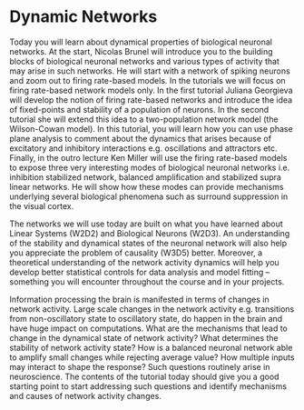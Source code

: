 # Dynamic Networks

Today you will learn about dynamical properties of biological neuronal networks. At the start, Nicolas Brunel will introduce you to the building blocks of biological neuronal networks and various types of activity that may arise in such networks. He will start with a network of spiking neurons and zoom out to firing rate-based models. In the tutorials we will focus on firing rate-based network models only. In the first tutorial Juliana Georgieva will develop the notion of firing rate-based networks and introduce the idea of fixed-points and stability of a population of neurons. In the second tutorial she will extend this idea to a two-population network model (the Wilson-Cowan model). In this tutorial, you will learn how you can use phase plane analysis to comment about the dynamics that arises because of excitatory and inhibitory interactions e.g. oscillations and attractors etc. Finally, in the outro lecture Ken Miller will use the firing rate-based models to expose three very interesting modes of biological neuronal networks i.e. inhibition stabilized network, balanced amplification and stabilized supra linear networks. He will show how these modes can provide mechanisms underlying several biological phenomena such as surround suppression in the visual cortex.
 
The networks we will use today are built on what you have learned about Linear Systems (W2D2) and Biological Neurons (W2D3). An understanding of the stability and dynamical states of the neuronal network will also help you appreciate the problem of causality (W3D5) better. Moreover, a theoretical understanding of the network activity dynamics will help you develop better statistical controls for data analysis and model fitting – something you will encounter throughout the course and in your projects.
 
Information processing the brain is manifested in terms of changes in network activity. Large scale changes in the network activity e.g. transitions from non-oscillatory state to oscillatory state, do happen in the brain and have huge impact on computations. What are the mechanisms that lead to change in the dynamical state of network activity? What determines the stability of network activity state? How is a balanced neuronal network able to amplify small changes while rejecting average value? How multiple inputs may interact to shape the response? Such questions routinely arise in neuroscience. The contents of the tutorial today should give you a good starting point to start addressing such questions and identify mechanisms and causes of network activity changes.
